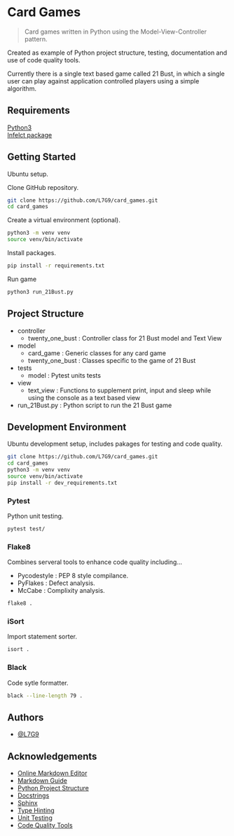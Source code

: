 # Card Games
> Card games written in Python using the Model-View-Controller pattern.

Created as example of Python project structure, testing, documentation and use of code quality tools.  

Currently there is a single text based game called 21 Bust, in which a single user can play against application controlled players using a simple algorithm.  

## Requirements
[Python3](https://www.python.org/downloads/)\
[Infelct package](https://pypi.org/project/inflect/)

## Getting Started
Ubuntu setup.  

Clone GitHub repository.  
```bash
git clone https://github.com/L7G9/card_games.git
cd card_games
```
Create a virtual environment (optional).  
```bash
python3 -m venv venv
source venv/bin/activate
```
Install packages.
```bash
pip install -r requirements.txt
```
Run game
```bash
python3 run_21Bust.py
```

## Project Structure
- controller
	- twenty_one_bust : Controller class for 21 Bust model and Text View
- model
	- card_game : Generic classes for any card game
	- twenty_one_bust : Classes specific to the game of 21 Bust
- tests
	- model : Pytest units tests
- view
	- text_view : Functions to supplement print, input and sleep while using the console as a text based view
- run_21Bust.py : Python script to run the 21 Bust game


## Development Environment
Ubuntu development setup, includes pakages for testing and code quality.  
```bash
git clone https://github.com/L7G9/card_games.git
cd card_games
python3 -m venv venv
source venv/bin/activate
pip install -r dev_requirements.txt
```

### Pytest
Python unit testing.  
```bash
pytest test/
```

### Flake8
Combines serveral tools to enhance code quality including...
- Pycodestyle : PEP 8 style compilance.
- PyFlakes : Defect analysis.
- McCabe : Complixity analysis.
```bash
flake8 .
```

### iSort
Import statement sorter.
```bash
isort .
```

### Black
Code sytle formatter.  
```bash
black --line-length 79 .
```

## Authors
- [@L7G9](https://www.github.com/L7G9)

## Acknowledgements
- [Online Markdown Editor](https://markdownlivepreview.com/)
- [Markdown Guide]()
- [Python Project Structure]()
- [Docstrings](https://github.com/google/styleguide/blob/gh-pages/pyguide.md#38-comments-and-docstrings)
- [Sphinx]()
- [Type Hinting](https://realpython.com/lessons/type-hinting/)
- [Unit Testing]()
- [Code Quality Tools](https://itnext.io/essential-tools-for-improving-code-quality-in-python-d24ca3b963d4?gi=778eda09d9b7)

